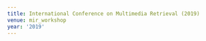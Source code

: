 ```yaml
---
title: International Conference on Multimedia Retrieval (2019)
venue: mir_workshop
year: '2019'
---
```

